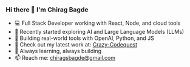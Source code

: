 ### Hi there 👋 I'm Chirag Bagde

- 💻 Full Stack Developer working with React, Node, and cloud tools
- 🚀 Recently started exploring AI and Large Language Models (LLMs)
- 🧠 Building real-world tools with OpenAI, Python, and JS
- 🔗 Check out my latest work at: [Crazy-Codequest](https://github.com/Crazy-Codequest)
- 🌱 Always learning, always building
- 📫 Reach me: chiragsbagde@gmail.com  
